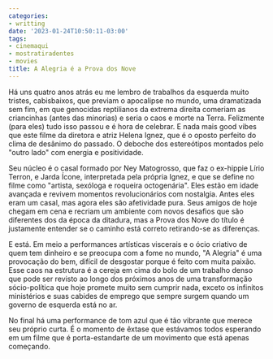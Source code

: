 ```yaml
---
categories:
- writting
date: '2023-01-24T10:50:11-03:00'
tags:
- cinemaqui
- mostratiradentes
- movies
title: A Alegria é a Prova dos Nove
---
```


Há uns quatro anos atrás eu me lembro de trabalhos da esquerda muito tristes, cabisbaixos, que previam o apocalipse no mundo, uma dramatizada sem fim, em que genocidas reptilianos da extrema direita comeriam as criancinhas (antes das minorias) e seria o caos e morte na Terra. Felizmente (para eles) tudo isso passou e é hora de celebrar. E nada mais good vibes que este filme da diretora e atriz Helena Ignez, que é o oposto perfeito do clima de desânimo do passado. O deboche dos estereótipos montados pelo "outro lado" com energia e positividade.

Seu núcleo é o casal formado por Ney Matogrosso, que faz o ex-hippie Lírio Terron, e Jarda Ícone, interpretada pela própria Ignez, e que se define no filme como "artista, sexóloga e roqueira octogenária". Eles estão em idade avançada e revivem momentos revolucionários com nostalgia. Antes eles eram um casal, mas agora eles são afetividade pura. Seus amigos de hoje chegam em cena e recriam um ambiente com novos desafios que são diferentes dos da época da ditadura, mas a Prova dos Nove do título é justamente entender se o caminho está correto retirando-se as diferenças.

E está. Em meio a performances artísticas viscerais e o ócio criativo de quem tem dinheiro e se preocupa com a fome no mundo, "A Alegria" é uma provocação do bem, difícil de desgostar porque é feito com muita paixão. Esse caos na estrutura é a cereja em cima do bolo de um trabalho denso que pode ser revisto ao longo dos próximos anos de uma transformação sócio-política que hoje promete muito sem cumprir nada, exceto os infinitos ministérios e suas cabides de emprego que sempre surgem quando um governo de esquerda está no ar.

No final há uma performance de tom azul que é tão vibrante que merece seu próprio curta. É o momento de êxtase que estávamos todos esperando em um filme que é porta-estandarte de um movimento que está apenas começando.